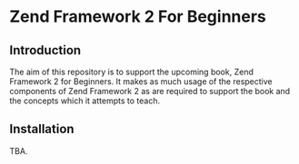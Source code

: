 # Zend Framework 2 For Beginners

## Introduction

The aim of this repository is to support the upcoming book, Zend Framework 2 for Beginners. It makes as much usage of
the respective components of Zend Framework 2 as are required to support the book and the concepts which it attempts to
teach.

## Installation

TBA.